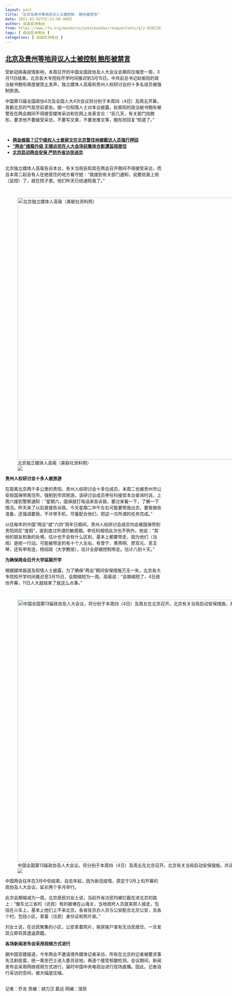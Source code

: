 ```yaml
---
layout: post
title: "北京及贵州等地异议人士被控制  鲍彤被禁言"
date: 2021-03-02T15:21:08.000Z
author: 自由亚洲电台
from: https://www.rfa.org/mandarin/yataibaodao/renquanfazhi/ql2-03022021071405.html
tags: [ 自由亚洲电台 ]
categories: [ 自由亚洲电台 ]
---
```

<!--1614698468000-->
[北京及贵州等地异议人士被控制  鲍彤被禁言](https://www.rfa.org/mandarin/yataibaodao/renquanfazhi/ql2-03022021071405.html)
------

<div>
<p>受新冠病毒疫情影响，本周召开的中国全国政协及人大会议会期将压缩至一周，3月11日结束。北京各大专院校开学时间推迟到3月15日。中共前总书记赵紫阳的政治秘书鲍彤再度被禁止发声，独立媒体人高瑜和贵州人权研讨会的十多名成员被强制旅游。</p><p>中国第13届全国政协4次及全国人大4次会议将分别于本周四（4日）及周五开幕，首都北京的气氛空前紧张。据一位知情人士对本台披露，赵紫阳的政治秘书鲍彤被警告在两会期间不得接受媒体采访和在网上发表言论：“前几天，有关部门找鲍彤，要求他不要接受采访，不要写文章，不要发推文等，鲍彤则回复“知道了。”</p><p><br/></p><ul><li><strong><a href="https://www.rfa.org/mandarin/Xinwen/8-02262021135728.html">两会维稳？辽宁维权人士姜家文在北京暂住地被截访人员强行押回</a></strong></li><li><strong><a href="https://www.rfa.org/mandarin/Xinwen/2-02252021080759.html">“两会”维稳升级 无锡访民在人大会场前集体合影遭监视居住</a></strong></li><li><a href="https://www.rfa.org/mandarin/yataibaodao/renquanfazhi/ql2-02242021045424.html"><strong>北京启动两会安保 严防外省访民进京</strong></a></li></ul><p><br/>北京独立媒体人高瑜告诉本台，有关当局告知其在两会召开期间不得接受采访，而且本周二起会有人在她居住的地方看守她：“我接到有关部门通知，说要给我上岗（监控）了，就在院子里。他们昨天已经通知我了。”</p><p><br/></p><p><figure class="image-richtext image-inline captioned" style="width:1500px;"><img alt="北京独立媒体人高瑜（美联社资料照）" height="843" src="https://www.rfa.org/mandarin/yataibaodao/renquanfazhi/ql2-03022021071405.html/ap265156270666.jpg/@@images/b2425f63-420c-4732-86c4-f45efa433ef6.jpeg" title="AP265156270666.jpg" width="1500"/><figcaption class="image-caption">北京独立媒体人高瑜（美联社资料照）</figcaption><small></small><div id="zoomattribute"><a data-caption="北京独立媒体人高瑜（美联社资料照）" data-fancybox="" href="https://www.rfa.org/mandarin/yataibaodao/renquanfazhi/ql2-03022021071405.html/ap265156270666.jpg" id="single_image" title="北京独立媒体人高瑜（美联社资料照）"><img src="/++plone++rfa-resources/img/icon-zoom.png"/></a></div></figure></p><p><strong>贵州人权研讨会十多人被旅游</strong></p><p>在距离北京两千多公里的贵阳，贵州人权研讨会十多位成员，本周二也被贵州市公安局国保带离住所，强制到市郊旅游。该研讨会成员李任科接受本台查询时说，上周六接到警察通知：“星期六，国保就打电话来告诉我，要过来看一下，了解一下情况。昨天来了以后直接告诉我，今天星期二中午左右可能要带我出去，要我做些准备，还强调要我，不许带手机，尽量配合他们，把这一次所谓的任务完成。”</p><p>以往每年的中国“两会”或“六四”周年日期间，贵州人权研讨会成员均会被国保带到贵阳郊区“度假”，直到度过所谓的敏感期。李任科相信此次也不例外。他说：“其他的朋友和我的处境，估计也不会有什么区别，基本上都要带走，因为他们（当局）是统一行动。可能被带走的有十个人左右，有曾宁、黄燕明、廖双元、吴玉琴，还有申有连，杨绍政（大学教授），估计全部被控制带走。估计八到十天。”</p><p><strong>为确保两会召开大学延期开学</strong></p><p>根据媒体报道及知情人士披露，为了确保“两会”期间安保措施万无一失，北京各大专院校开学时间推迟至3月15日，会期缩短为一周。高瑜说：“会期缩短了，4日政协开幕，11日人大就结束了就这么点事。”</p><p><br/></p><p><figure class="image-richtext image-inline captioned" style="width:1500px;"><img alt="中国全国第13届政协及人大会议，将分别于本周四（4日）及周五在北京召开。北京有关当局启动安保措施，并动员数十万人值班巡逻，确保会议期间不发生重大事故。（美联社资料图片）" height="844" src="https://www.rfa.org/mandarin/yataibaodao/renquanfazhi/ql2-03022021071405.html/ap20146442617834-1.jpg/@@images/704c4434-5067-4b6e-b7de-7ec211b95b75.jpeg" title="AP20146442617834-1.jpg" width="1500"/><figcaption class="image-caption">中国全国第13届政协及人大会议，将分别于本周四（4日）及周五在北京召开。北京有关当局启动安保措施，并动员数十万人值班巡逻，确保会议期间不发生重大事故。（美联社资料图片）</figcaption><small></small><div id="zoomattribute"><a data-caption="中国全国第13届政协及人大会议，将分别于本周四（4日）及周五在北京召开。北京有关当局启动安保措施，并动员数十万人值班巡逻，确保会议期间不发生重大事故。（美联社资料图片）" data-fancybox="" href="https://www.rfa.org/mandarin/yataibaodao/renquanfazhi/ql2-03022021071405.html/ap20146442617834-1.jpg" id="single_image" title="中国全国第13届政协及人大会议，将分别于本周四（4日）及周五在北京召开。北京有关当局启动安保措施，并动员数十万人值班巡逻，确保会议期间不发生重大事故。（美联社资料图片）"><img src="/++plone++rfa-resources/img/icon-zoom.png"/></a></div></figure></p><p>中国两会往年在3月中旬结束。自去年起，因为新冠疫情，原定于3月上旬开幕的政协及人大会议，延长两个多月举行。</p><p>此次会期缩减为一周。北京居民刘女士说，当前外省访民均被拦截在进北京的路上：“像东北三省的（访民）有的被堵在山海关，当地政府人员就来把人接走，包括在火车上，基本上他们上不来北京。各省驻京办人员与公安配合北京公安，去各个村，包括小区，拿着（访民）身份证和照片查。”</p><p>刘女士说，在访民聚集的小区，公安拿着照片，挨家挨户查有无访民居住，一旦发现立即将其遣返原籍。</p><p><strong>各场新闻发布会采用视频方式进行</strong></p><p>据中国官媒报道，今年两会不邀请境外媒体记者采访，所有在北京的记者被要求事先注射疫苗，统一乘坐巴士进入委员驻地，再逐个接受核酸检测。会议期间，新闻发布会采用网络视频方式进行，届时中国中央电视台进行现场直播。因此，记者自行采访的空间，被大幅度压缩。</p><p><br/>记者：乔龙 责编：胡力汉 嘉远 网编：瑞哲</p>
</div>
